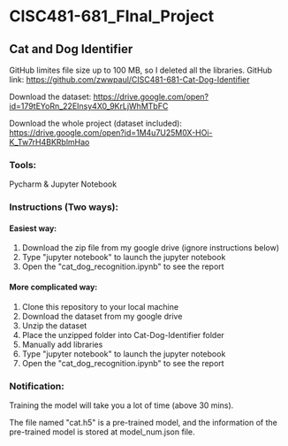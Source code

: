 # CISC481-681_FInal_Project
## Cat and Dog Identifier
GitHub limites file size up to 100 MB, so I deleted all the libraries.
GitHub link:
https://github.com/zwwpaul/CISC481-681-Cat-Dog-Identifier

Download the dataset:
https://drive.google.com/open?id=179tEYoRn_22EInsy4X0_9KrLjWhMTbFC

Download the whole project (dataset included):
https://drive.google.com/open?id=1M4u7U25M0X-HOi-K_Tw7rH4BKRblmHao

### Tools:
Pycharm & Jupyter Notebook

### Instructions (Two ways):

#### Easiest way:
1. Download the zip file from my google drive (ignore instructions below)
2. Type "jupyter notebook" to launch the jupyter notebook
3. Open the "cat_dog_recognition.ipynb" to see the report

#### More complicated way:
1. Clone this repository to your local machine
2. Download the dataset from my google drive
3. Unzip the dataset
4. Place the unzipped folder into Cat-Dog-Identifier folder
5. Manually add libraries
6. Type "jupyter notebook" to launch the jupyter notebook
7. Open the "cat_dog_recognition.ipynb" to see the report

### Notification:
Training the model will take you a lot of time (above 30 mins).

The file named "cat.h5" is a pre-trained model, and the information of the pre-trained model is stored at model_num.json file. 
